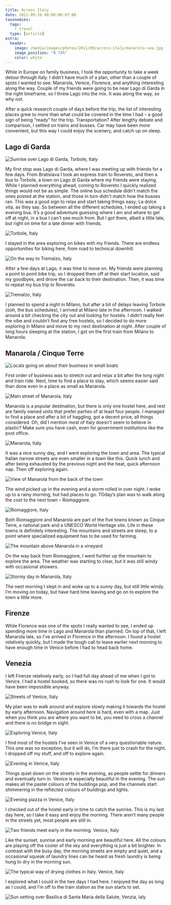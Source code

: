 ```yaml
---
title: Across Italy
date: 2011-09-26 00:00:00-07:00
taxonomies:
  tags:
    - travel
  type: [article]
extra:
  header:
    image: /media/images/photos/2011/09/across-italy/manarola-sea.jpg
    image_position: "0 73%"
    color: white
---
```

While in Europe on family business, I took the opportunity to take a week detour through Italy. I didn’t have much of a plan, other than a couple of spots I wanted to see: Manarola, Venice, Florence, and anything interesting along the way. Couple of my friends were going to be near Lago di Garda in the right timeframe, so I threw Lago into the mix. It was along the way, so why not.

After a quick research couple of days before the trip, the list of interesting places grew to more than what could be covered in the time I had – a good sign of being “ready” for the trip. Transportation? After lengthy debate and comparison, I settled on trains and busses. Car may have been more convenient, but this way I could enjoy the scenery, and catch up on sleep.

## Lago di Garda

![Sunrise over Lago di Garda, Torbole, Italy][lago-sunrise]

My first stop was Lago di Garda, where I was meeting up with friends for a few days. From Bratislava I took an express train to Rovereto, and then a bus to Torbole, a town on Lago di Garda where my friends were staying. While I planned everything ahead, coming to Rovereto I quickly realized things would not be as simple. The online bus schedule didn't match the ones posted at the station, and those in turn didn't match how the busses ran. This was a good sign to relax and start taking things easy; La dolce vita, as they say. So between all the different schedules, I ended up taking a evening bus. It’s a good adventure guessing where I am and where to get off at night, in a bus I can't see much from. But I got there, albeit a little late, but right on time for a late dinner with friends.

![Torbole, Italy][lago-torbole]

I stayed in the area exploring on bikes with my friends. There are endless opportunities for biking here, from road to technical downhill.

![On the way to Tremalzo, Italy][lago-tremalzo-views]

After a few days at Lago, it was time to move on. My friends were planning a point to point bike trip, so I dropped them off at their start location, said my goodbyes, and drove the car back to their destination. Then, it was time to repeat my bus trip to Rovereto.

![Tremalzo, Italy][lago-tremalzo]

I planned to spend a night in Milano, but after a bit of delays leaving Torbole (ooh, the bus schedules), I arrived at Milano late in the afternoon. I walked around a bit checking the city out and looking for hostels. I didn’t really feel the vibe and couldn’t find any free hostels, so I decided to do more exploring in Milano and move to my next destination at night. After couple of long hours sleeping at the station, I got on the first train from Milano to Manarola.

## Manarola / Cinque Terre

![Locals going on about their business in small boats][manarola-sea]

First order of business was to stretch out and relax a bit after the long night and train ride. Next, time to find a place to stay, which seems easier said than done even in a place as small as Manarola.

![Main street of Manarola, Italy][manarola-mainstreet]

Manarola is a popular destination, but there is only one hostel here, and rest are family owned units that prefer parties of at least four people. I managed to find a place and after a bit of haggling, got a decent price, all things considered. Oh, did I mention most of Italy doesn't seem to believe in plastic? Make sure you have cash, even for government institutions like the post office.

![Manarola, Italy][manarola]

It was a nice sunny day, and I went exploring the town and area. The typical Italian narrow streets are even smaller in a town like this. Quick lunch and after being exhausted by the previous night and the heat, quick afternoon nap. Then off exploring again.

![View of Manarola from the back of the town][manarola-pano]

The wind picked up in the evening and a storm rolled in over night. I woke up to a rainy morning, but had places to go. TOday’s plan was to walk along the cost to the next town – Riomaggiore.

![Riomaggiore, Italy][manarola-riomaggiore]

Both Riomaggiore and Manarola are part of the five towns known as Cinque Terre, a national park and a UNESCO World Heritage site. Life in these towns is definitely interesting. The mountains and streets are steep, to a point where specialized equipment has to be used for farming.

![The mountain above Manarola in a vineyard][manarola-fields]

On the way back from Riomaggiore, I went further up the mountain to explore the area. The weather was starting to clear, but it was still windy with occasional showers.

![Stormy day in Manarola, Italy][manarola-storm]

The next morning I slept in and woke up to a sunny day, but still little windy. I’m moving on today, but have hard time leaving and go on to explore the town a little more.


## Firenze

While Florence was one of the spots I really wanted to see, I ended up spending more time in Lago and Manarola than planned. On top of that, I left Manarola late, so I’ve arrived in Florence in the afternoon. I found a hostel relatively quickly, but I made the tough call to leave earlier next morning to have enough time in Venice before I had to head back home.

## Venezia

I left Firenze relatively early, so I had full day ahead of me when I got to Venice. I had a hostel booked, so there was no rush to look for one. It would have been impossible anyway.

![Streets of Venice, Italy][venezia-welcome]

My plan was to walk around and explore slowly making it towards the hostel by early afternoon. Navigation around here is hard, even with a map. Just when you think you are where you want to be, you need to cross a channel and there is no bridge in sight.

![Exploring Venice, Italy][venezia-exploring]

I find most of the hostels I’ve seen in Venice of a very questionable nature. This one was no exception, but it will do, I’m there just to crash for the night. I dropped off my stuff, and off to explore again.

![Evening in Venice, Italy][venezia-evening]

Things quiet down on the streets in the evening, as people settle for dinners and eventually turn in. Venice is especially beautiful in the evening. The sun makes all the pastel colours of the buildings pop, and the channels start shimmering in the reflected colours of buildings and lights.

![Evening piazza in Venice, Italy][venezia-evening-piazza]

I checked out of the hostel early in time to catch the sunrise. This is my last day here, so I take it easy and enjoy the morning. There aren’t many people in the streets yet, most people are still in.

![Two friends meet early in the morning. Venice, Italy][venezia-morning]

Like the sunset, sunrise and early morning are beautiful here. All the colours are playing off the cooler of the sky and everything is just a bit brighter. In contrast with the busy day, the morning streets are empty and quiet, and a occasional squeak of laundry lines can be heard as fresh laundry is being hung to dry in the morning sun.

![The typical way of drying clothes in Italy. Venice, Italy][venezia-clothes]

I explored what I could in the two days I had here. I enjoyed the day as long as I could, and I’m off to the train station as the sun starts to set.

![Sun setting over Basilica di Santa Maria della Salute, Venzia, Ialy][venezia-sunset]

[lago-sunrise]: /media/images/photos/2011/09/across-italy/lago-sunrise.jpg
[lago-torbole]: /media/images/photos/2011/09/across-italy/lago-torbole.jpg
[lago-tremalzo-views]: /media/images/photos/2011/09/across-italy/lago-tremalzo2.jpg
[lago-tremalzo]: /media/images/photos/2011/09/across-italy/lago-tremalzo.jpg
[manarola-sea]: /media/images/photos/2011/09/across-italy/manarola-sea.jpg
[manarola]: /media/images/photos/2011/09/across-italy/manarola.jpg
[manarola-mainstreet]: /media/images/photos/2011/09/across-italy/manarola-mainstreet.jpg
[manarola-storm]: /media/images/photos/2011/09/across-italy/manarola-storm.jpg
[manarola-fields]: /media/images/photos/2011/09/across-italy/manarola-fields.jpg
[manarola-riomaggiore]: /media/images/photos/2011/09/across-italy/manarola-riomaggiore.jpg
[manarola-pano]: /media/images/photos/2011/09/across-italy/manarola-pano.jpg
[venezia-welcome]: /media/images/photos/2011/09/across-italy/venezia-welcome.jpg
[venezia-exploring]: /media/images/photos/2011/09/across-italy/venezia-exploring.jpg
[venezia-evening]: /media/images/photos/2011/09/across-italy/venezia-evening.jpg
[venezia-evening-piazza]: /media/images/photos/2011/09/across-italy/venezia-evening-piazza.jpg
[venezia-morning]: /media/images/photos/2011/09/across-italy/venezia-morning.jpg
[venezia-clothes]: /media/images/photos/2011/09/across-italy/venezia-clothes.jpg
[venezia-sunset]: /media/images/photos/2011/09/across-italy/venezia-sunset.jpg

